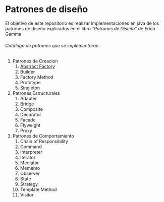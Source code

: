 # Patrones de diseño

El objetivo de este repositorio es realizar implementaciones en java de los patrones de diseño explicados en el libro *"Patrones de Diseño"* de Erich Gamma.

###### Catálogo de patrones que se implementaran

1. Patrones de Creacion
	1. [Abstract Factory](https://github.com/alioth865/Patrones-De-Diseno)
	1. Builder
	1. Factory Method
	1. Prototype
	1. Singleton
1. Patrones Estructurales
	1. Adapter
	1. Bridge
	1. Composite
	1. Decorator
	1. Facade
	1. Flyweight
	1. Proxy
1. Patrones de Comportamiento
	1. Chain of Responsibility
	1. Command
	1. Interpreter
	1. Iterator
	1. Mediator
	1. Memento
	1. Observer
	1. State
	1. Strategy
	1. Template Method
	1. Visitor  
